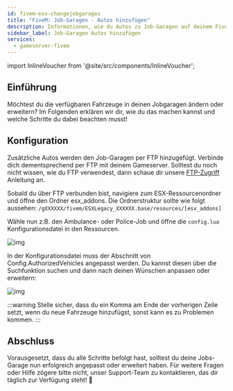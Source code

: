 ```yaml
---
id: fivem-esx-changejobgarages
title: "FiveM: Job-Garagen - Autos hinzufügen"
description: Informationen, wie du Autos zu Job-Garagen auf deinem FiveM Server mit ESX von ZAP-Hosting hinzufügen kannst - ZAP-Hosting.com Dokumentation
sidebar_label: Job-Garagen Autos hinzufügen
services:
  - gameserver-fivem
---
```


import InlineVoucher from '@site/src/components/InlineVoucher';



## Einführung

Möchtest du die verfügbaren Fahrzeuge in deinen Jobgaragen ändern oder erweitern? Im Folgenden erklären wir dir, wie du das machen kannst und welche Schritte du dabei beachten musst!

<InlineVoucher />



## Konfiguration

Zusätzliche Autos werden den Job-Garagen per FTP hinzugefügt. Verbinde dich dementsprechend per FTP mit deinem Gameserver. Solltest du noch nicht wissen, wie du FTP verwendest, dann schaue dir unsere [FTP-Zugriff](gameserver-ftpaccess.md) Anleitung an. 

Sobald du über FTP verbunden bist, navigiere zum ESX-Ressourcenordner und öffne den Ordner esx_addons. Die Ordnerstruktur sollte wie folgt aussehen: `/gXXXXXX/fivem/ESXLegacy_XXXXXX.base/resources/[esx_addons]`

Wähle nun z.B. den Ambulance- oder Police-Job und öffne die `config.lua` Konfigurationsdatei in den Ressourcen.

![img](https://screensaver01.zap-hosting.com/index.php/s/xQYbzYs2xAkb5fp/preview)

In der Konfigurationsdatei muss der Abschnitt von Config.AuthorizedVehicles angepasst werden. Du kannst diesen über die Suchfunktion suchen und dann nach deinen Wünschen anpassen oder erweitern:

![img](https://screensaver01.zap-hosting.com/index.php/s/eyK7q78aewrpJtx/preview)

:::warning
Stelle sicher, dass du ein Komma am Ende der vorherigen Zeile setzt, wenn du neue Fahrzeuge hinzufügst, sonst kann es zu Problemen kommen.
:::

## Abschluss
Vorausgesetzt, dass du alle Schritte befolgt hast, solltest du deine Jobs-Garage nun erfolgreich angepasst oder erweitert haben. Für weitere Fragen oder Hilfe zögere bitte nicht, unser Support-Team zu kontaktieren, das dir täglich zur Verfügung steht! 🙂

